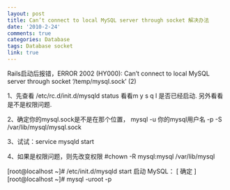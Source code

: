 ```yaml
---
layout: post
title: Can’t connect to local MySQL server through socket 解决办法
date: '2010-2-24'
comments: true
categories: Database
tags: Database socket
link: true
---
```

Rails启动后报错，ERROR 2002 (HY000): Can’t connect to local MySQL server through socket ‘/temp/mysql.sock’ (2)

1、先查看 /etc/rc.d/init.d/mysqld status 看看m y s q l 是否已经启动.
另外看看是不是权限问题.

2、确定你的mysql.sock是不是在那个位置，
mysql -u 你的mysql用户名 -p -S /var/lib/mysql/mysql.sock

3、试试：service mysqld start

4、如果是权限问题，则先改变权限 #chown -R mysql:mysql /var/lib/mysql

[root@localhost ~]# /etc/init.d/mysqld start
启动 MySQL： [ 确定 ]
[root@localhost ~]# mysql -uroot -p
